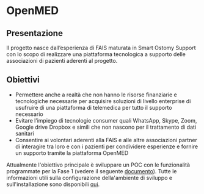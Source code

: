 # OpenMED

## Presentazione

Il progetto nasce dall’esperienza di FAIS maturata in Smart Ostomy Support con lo scopo di realizzare una piattaforma tecnologica a supporto delle associazioni di pazienti aderenti al progetto.

## Obiettivi

- Permettere anche a realtà che non hanno le risorse finanziarie e tecnologiche necessarie per acquisire soluzioni di livello enterprise di usufruire di una piattaforma di telemedica per tutto il supporto necessario
- Evitare l’impiego di tecnologie consumer quali WhatsApp, Skype, Zoom, Google drive Dropbox e simili che non nascono per il trattamento di dati sanitari
- Consentire ai volontari aderenti alla FAIS e alle altre associazioni partner di interagire tra loro e con i pazienti per condividere esperienze e fornire un supporto tramite la piattaforma OpenMED

Attualmente l'obiettivo principale è sviluppare un POC con le funzionalità programmate per la Fase 1 (vedere il seguente [documento](https://docs.google.com/file/d/1cgqOWzOo_zJUgr8W1JFXB-4YhA4GNdMJ/edit?filetype=msexcel)). Tutte le informazioni utili sulla configurazione della'ambiente di sviluppo e sull'installazione sono disponibili [qui](./v1.0.0.md).
